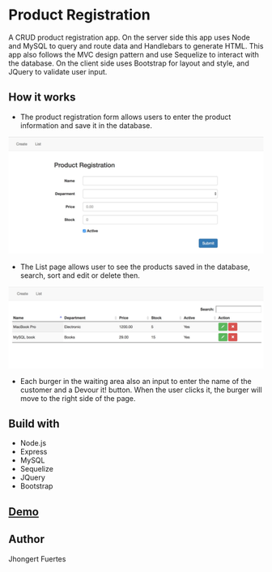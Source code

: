 # Product Registration
A CRUD product registration app. On the server side this app uses Node and MySQL to query and route data and Handlebars to generate HTML. This app also follows the MVC design pattern and use Sequelize to interact with the database. On the client side uses Bootstrap for layout and style, and JQuery to validate user input.

## How it works
- The product registration form allows users to enter the product information and save it in the database.

![Create](https://github.com/Jhongert/Product-Registration/blob/master/public/assets/images/create.jpeg?raw=true)

- The List page allows user to see the products saved in the database, search, sort and edit or delete then.

![Create](https://github.com/Jhongert/Product-Registration/blob/master/public/assets/images/list.jpeg?raw=true)

- Each burger in the waiting area also an input to enter the name of the customer and a Devour it! button. When the user clicks it, the burger will move to the right side of the page.

## Build with
- Node.js
- Express
- MySQL
- Sequelize
- JQuery
- Bootstrap

## [Demo](https://salty-earth-12670.herokuapp.com/)

## Author
Jhongert Fuertes
